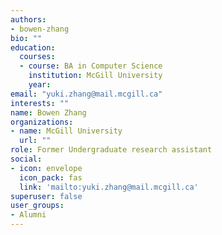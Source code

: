 ```yaml
---
authors:
- bowen-zhang
bio: ""
education:
  courses:
  - course: BA in Computer Science
    institution: McGill University
    year:
email: "yuki.zhang@mail.mcgill.ca"
interests: ""
name: Bowen Zhang
organizations:
- name: McGill University
  url: ""
role: Former Undergraduate research assistant
social:
- icon: envelope
  icon_pack: fas
  link: 'mailto:yuki.zhang@mail.mcgill.ca'
superuser: false
user_groups:
- Alumni
---
```


